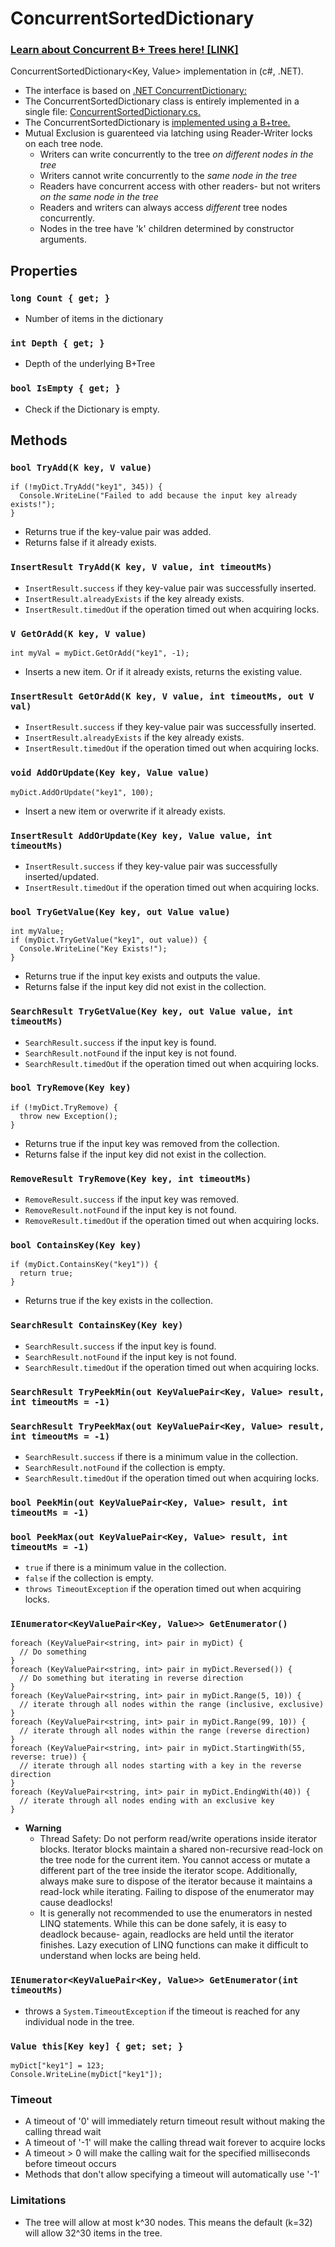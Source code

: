 # ConcurrentSortedDictionary

### [Learn about Concurrent B+ Trees here! [LINK]](https://medium.com/@mkrebser/concurrent-b-trees-concurrentsorteddictionary-c-net-f7c1c2a84141)


ConcurrentSortedDictionary<Key, Value> implementation in (c#, .NET).

- The interface is based on [.NET ConcurrentDictionary:](https://learn.microsoft.com/en-us/dotnet/api/system.collections.concurrent.concurrentdictionary-2?view=net-7.0)
- The ConcurrentSortedDictionary class is entirely implemented in a single file: [ConcurrentSortedDictionary.cs.](https://github.com/mkrebser/ConcurrentSortedDictionary/blob/master/ConcurrentSortedDictionary.cs)
- The ConcurrentSortedDictionary is [implemented using a B+tree.](https://en.wikipedia.org/wiki/B%2B_tree#)
- Mutual Exclusion is guarenteed via latching using Reader-Writer locks on each tree node.
  - Writers can write concurrently to the tree *on different nodes in the tree*
  - Writers cannot write concurrently to the *same node in the tree*
  - Readers have concurrent access with other readers- but not writers *on the same node in the tree*
  - Readers and writers can always access *different* tree nodes concurrently.
  - Nodes in the tree have 'k' children determined by constructor arguments.

## Properties
### `long Count { get; }`
 - Number of items in the dictionary
### `int Depth { get; }`
 - Depth of the underlying B+Tree
### `bool IsEmpty { get; }`
- Check if the Dictionary is empty.

## Methods
### `bool TryAdd(K key, V value)`
```
if (!myDict.TryAdd("key1", 345)) {
  Console.WriteLine("Failed to add because the input key already exists!");
}
```
- Returns true if the key-value pair was added.
- Returns false if it already exists.
### `InsertResult TryAdd(K key, V value, int timeoutMs)`
 - `InsertResult.success` if they key-value pair was successfully inserted.
 - `InsertResult.alreadyExists` if the key already exists.
 - `InsertResult.timedOut` if the operation timed out when acquiring locks.
### `V GetOrAdd(K key, V value)`
```
int myVal = myDict.GetOrAdd("key1", -1);
```
- Inserts a new item. Or if it already exists, returns the existing value.
### `InsertResult GetOrAdd(K key, V value, int timeoutMs, out V val)`
 - `InsertResult.success` if they key-value pair was successfully inserted.
 - `InsertResult.alreadyExists` if the key already exists.
 - `InsertResult.timedOut` if the operation timed out when acquiring locks.
### `void AddOrUpdate(Key key, Value value)`
```
myDict.AddOrUpdate("key1", 100);
```
- Insert a new item or overwrite if it already exists.
### `InsertResult AddOrUpdate(Key key, Value value, int timeoutMs)`
 - `InsertResult.success` if they key-value pair was successfully inserted/updated.
 - `InsertResult.timedOut` if the operation timed out when acquiring locks.
### `bool TryGetValue(Key key, out Value value)`
```
int myValue;
if (myDict.TryGetValue("key1", out value)) {
  Console.WriteLine("Key Exists!");
}
```
- Returns true if the input key exists and outputs the value.
- Returns false if the input key did not exist in the collection.
### `SearchResult TryGetValue(Key key, out Value value, int timeoutMs)`
- `SearchResult.success` if the input key is found.
- `SearchResult.notFound` if the input key is not found.
- `SearchResult.timedOut`  if the operation timed out when acquiring locks.
### `bool TryRemove(Key key) `
```
if (!myDict.TryRemove) {
  throw new Exception();
}
```
- Returns true if the input key was removed from the collection.
- Returns false if the input key did not exist in the collection.
### `RemoveResult TryRemove(Key key, int timeoutMs) `
- `RemoveResult.success` if the input key was removed.
- `RemoveResult.notFound` if the input key is not found.
- `RemoveResult.timedOut`  if the operation timed out when acquiring locks.
### `bool ContainsKey(Key key)`
```
if (myDict.ContainsKey("key1")) {
  return true;
}
```
- Returns true if the key exists in the collection.
### `SearchResult ContainsKey(Key key)`
- `SearchResult.success` if the input key is found.
- `SearchResult.notFound` if the input key is not found.
- `SearchResult.timedOut`  if the operation timed out when acquiring locks.
### `SearchResult TryPeekMin(out KeyValuePair<Key, Value> result, int timeoutMs = -1)`
### `SearchResult TryPeekMax(out KeyValuePair<Key, Value> result, int timeoutMs = -1)`
- `SearchResult.success` if there is a minimum value in the collection.
- `SearchResult.notFound` if the collection is empty.
- `SearchResult.timedOut`  if the operation timed out when acquiring locks.
### `bool PeekMin(out KeyValuePair<Key, Value> result, int timeoutMs = -1)`
### `bool PeekMax(out KeyValuePair<Key, Value> result, int timeoutMs = -1)`
- `true` if there is a minimum value in the collection.
- `false` if the collection is empty.
- `throws TimeoutException`  if the operation timed out when acquiring locks.
### `IEnumerator<KeyValuePair<Key, Value>> GetEnumerator()`
```
foreach (KeyValuePair<string, int> pair in myDict) {
  // Do something
}
foreach (KeyValuePair<string, int> pair in myDict.Reversed()) {
  // Do something but iterating in reverse direction
}
foreach (KeyValuePair<string, int> pair in myDict.Range(5, 10)) {
  // iterate through all nodes within the range (inclusive, exclusive)
}
foreach (KeyValuePair<string, int> pair in myDict.Range(99, 10)) {
  // iterate through all nodes within the range (reverse direction)
}
foreach (KeyValuePair<string, int> pair in myDict.StartingWith(55, reverse: true)) {
  // iterate through all nodes starting with a key in the reverse direction
}
foreach (KeyValuePair<string, int> pair in myDict.EndingWith(40)) {
  // iterate through all nodes ending with an exclusive key
}
```
 - **Warning** 
   - Thread Safety: Do not perform read/write operations inside iterator blocks. Iterator blocks maintain a shared non-recursive read-lock on the tree node for the current item. You cannot access or mutate a different part of the tree inside the iterator scope. Additionally, always make sure to dispose of the iterator
   because it maintains a read-lock while iterating. Failing to dispose of the enumerator may cause deadlocks!
   - It is generally not recommended to use the enumerators in nested LINQ statements. While this can be done safely, it is easy to deadlock because- again, readlocks are held until the iterator finishes. Lazy execution of LINQ functions can make it difficult to understand when locks are being held.
### `IEnumerator<KeyValuePair<Key, Value>> GetEnumerator(int timeoutMs)`
- throws a `System.TimeoutException` if the timeout is reached for any individual node in the tree.
### `Value this[Key key] { get; set; }`
```
myDict["key1"] = 123;
Console.WriteLine(myDict["key1"]);
```

### Timeout
 - A timeout of '0' will immediately return timeout result without making the calling thread wait
 - A timeout of '-1' will make the calling thread wait forever to acquire locks
 - A timeout > 0 will make the calling wait for the specified milliseconds before timeout occurs
 - Methods that don't allow specifying a timeout will automatically use '-1'

### Limitations
 - The tree will allow at most k^30 nodes. This means the default (k=32) will allow 32^30 items in the tree.
